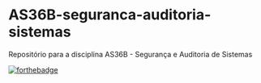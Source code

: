 # AS36B-seguranca-auditoria-sistemas

Repositório para a disciplina AS36B - Segurança e Auditoria de Sistemas

[![forthebadge](https://forthebadge.com/images/badges/made-with-python.svg)](https://forthebadge.com)